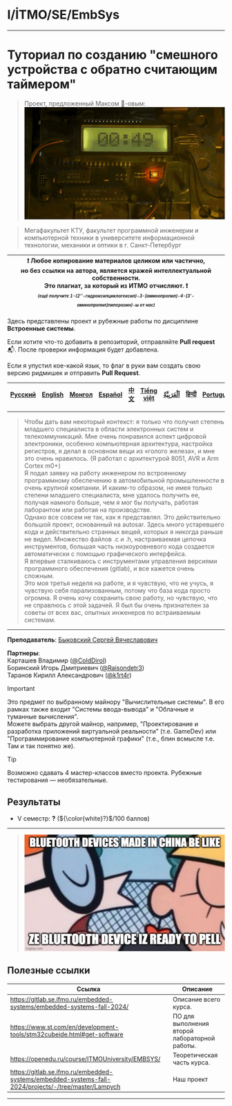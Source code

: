 # I/İTMO/SE/EmbSys

---
# Туториал по созданию "смешного устройства с обратно считающим таймером" 

> Проект, предложенный Максом :badger:-овым:\
> ![bomb](/img/gifs/countdown-call-of-duty.gif)

> Мегафакультет КТУ, факультет программной инженерии и компьютерной техники в университете информационной технологии, механики и оптики в г. Санкт-Петербург

| :exclamation: <b>Любое копирование материалов целиком или частично,<br>но без ссылки на автора, является кражей интеллектуальной собственности.<br>Это плагиат, за который из ИТМО отчисляют.</b> :exclamation:<br><sub><sup><i>(ещё получите 1-(2’’-гидроксилциклогексил)-3-[аминопропил]-4-[3’-аминопропил]пиперазин)-ы от нас)</sup></sub></b> |
|---------------------------------------------------------------------------------------------------------------------------------------------------------------------------------------------------------------------------------------------------------------------------------------------------------------------------------------------------|

Здесь представлены проект и рубежные работы по дисциплине **Встроенные системы**.

Если хотите что-то добавить в репозиторий, отправляйте **Pull request** :mailbox_with_mail:. После проверки информация будет добавлена.

Если я упустил кое-какой язык, то флаг в руки вам создать свою версию ридмишек и отправить **Pull Request**.

| [<strong>Русский</strong>](https://github.com/XVIIStarPlatinum/itmo/blob/master/Software%20Engineering/Embedded%20Systems/README.md) | [<strong>English</strong>](https://github.com/XVIIStarPlatinum/itmo/blob/master/Software%20Engineering/Embedded%20Systems/.docs/README_EN.md) | [<strong>Монгол</strong>](https://github.com/XVIIStarPlatinum/itmo/blob/master/Software%20Engineering/Embedded%20Systems/.docs/README_MN.md) | [<strong>Español</strong>](https://github.com/XVIIStarPlatinum/itmo/blob/master/Software%20Engineering/Embedded%20Systems/.docs/README_ES.md) | [<strong>中文</strong>](https://github.com/XVIIStarPlatinum/itmo/blob/master/Software%20Engineering/Embedded%20Systems/.docs/README_CN.md) | [<strong>Tiếng việt</strong>](https://github.com/XVIIStarPlatinum/itmo/blob/master/Software%20Engineering/Embedded%20Systems/.docs/README_VN.md) | [<strong><p dir="rtl" lang="ar">اَلْعَرَبِيَّةُ</p></strong>](https://github.com/XVIIStarPlatinum/itmo/blob/master/Software%20Engineering/Embedded%20Systems/.docs/README_AR.md) | [<strong>हिन्दी</strong>](https://github.com/XVIIStarPlatinum/itmo/blob/master/Software%20Engineering/Embedded%20Systems/.docs/README_IN.md) | [<strong>Português</strong>](https://github.com/XVIIStarPlatinum/itmo/blob/master/Software%20Engineering/Embedded%20Systems/.docs/README_PT.md) |
|--------------------------------------------------------------------------------------------------------------------------------------|-----------------------------------------------------------------------------------------------------------------------------------------------|----------------------------------------------------------------------------------------------------------------------------------------------|-----------------------------------------------------------------------------------------------------------------------------------------------|------------------------------------------------------------------------------------------------------------------------------------------|--------------------------------------------------------------------------------------------------------------------------------------------------|----------------------------------------------------------------------------------------------------------------------------------------------------------------------------------|----------------------------------------------------------------------------------------------------------------------------------------------|-------------------------------------------------------------------------------------------------------------------------------------------------|

---

> Чтобы дать вам некоторый контекст: я только что получил степень младшего специалиста в области электронных систем и телекоммуникаций. Мне очень понравился аспект цифровой электроники, особенно компьютерная архитектура, настройка регистров, я делал в основном вещи из «голого железа», и мне это очень нравилось. (Я работал с архитектурой 8051, AVR и Arm Cortex m0+)\
> Я подал заявку на работу инженером по встроенному программному обеспечению в автомобильной промышленности в очень крупной компании. И каким-то образом, не имея только степени младшего специалиста, мне удалось получить ее, получая намного больше, чем я мог бы получать, работая лаборантом или работая на производстве.\
> Однако все совсем не так, как я представлял. Это действительно большой проект, основанный на autosar. Здесь много устаревшего кода и действительно странных вещей, которых я никогда раньше не видел. Множество файлов .c и .h, настраиваемая цепочка инструментов, большая часть низкоуровневого кода создается автоматически с помощью графического интерфейса.\
> Я впервые сталкиваюсь с инструментами управления версиями программного обеспечения (gitlab), и все кажется очень сложным.\
> Это моя третья неделя на работе, и я чувствую, что не учусь, я чувствую себя парализованным, потому что база кода просто огромна. Я очень хочу сохранить свою работу, но чувствую, что не справлюсь с этой задачей. Я был бы очень признателен за советы от всех вас, опытных инженеров по встраиваемым системам.

---

**Преподаватель**: [Быковский Сергей Вячеславович](https://my.itmo.ru/persons/142291)

**Партнеры**:\
Карташев Владимир ([@ColdDirol](https://github.com/ColdDirol)) \
Боринский Игорь Дмитриевич ([@Raisondetr3](https://github.com/Raisondetr3))\
Таранов Кирилл Александрович ([@k1rt4r](https://github.com/k1rt4r))

> [!IMPORTANT]
> Это предмет по выбранному майнору "Вычислительные системы". В его рамках также входит "Системы ввода-вывода" и "Облачные и туманные вычисления".\
> Можете выбрать другой майнор, например, "Проектирование и разработка приложений виртуальной реальности" (т.е. GameDev) или "Программирование компьютерной графики" (т.е., блин всмысле т.е. Там и так понятно же).

> [!TIP]
> Возможно сдавать 4 мастер-классов вместо проекта. Рубежные тестирования — необязательные.
## Результаты

- V семестр: **?** (${\color{white}?}$/100 баллов)
---

> ![Bluetooth](/img/memes/yjv8jjzniidc1.jpeg)

## Полезные ссылки <a name="links"></a>
| Ссылка                                                                                               | Описание                                      |
|------------------------------------------------------------------------------------------------------|-----------------------------------------------|
| https://gitlab.se.ifmo.ru/embedded-systems/embedded-systems-fall-2024/                               | Описание всего курса.                         |
| https://www.st.com/en/development-tools/stm32cubeide.html#get-software                               | ПО для выполнения второй лабораторной работы. |
| https://openedu.ru/course/ITMOUniversity/EMBSYS/                                                     | Теоретическая часть курса.                    |
| https://gitlab.se.ifmo.ru/embedded-systems/embedded-systems-fall-2024/projects/-/tree/master/Lampych | Наш проект                                    |

---